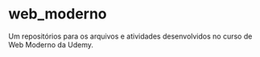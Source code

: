 # web_moderno
 Um repositórios para os arquivos e atividades desenvolvidos no curso de Web Moderno da Udemy.
